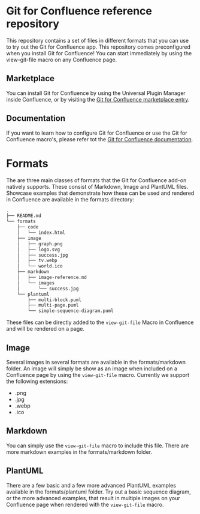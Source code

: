 
# Git for Confluence reference repository

This repository contains a set of files in different formats that you can use
to try out the Git for Confluence app. This repository comes preconfigured when
you install Git for Confluence! You can start immediately by using the
view-git-file macro on any Confluence page.

## Marketplace

You can install Git for Confluence by using the Universal Plugin Manager inside
Confluence, or by visiting the
[Git for Confluence marketplace entry](https://marketplace.atlassian.com/apps/1211675/git-for-confluence?hosting=server&tab=overview).

## Documentation

If you want to learn how to configure Git for Confluence or use the Git for
Confluence macro's, please refer tot the
[Git for Confluence documentation](https://avisi-apps.gitbook.io/git-for-confluence/).

# Formats

The are three main classes of formats that the Git for Confluence add-on natively
supports. These consist of Markdown, Image and PlantUML files. Showcase examples
that demonstrate how these can be used and rendered in Confluence are available
in the formats directory:
```bash
.
├── README.md
└── formats
    ├── code
    │   └── index.html
    ├── image
    │   ├── graph.png
    │   ├── logo.svg
    │   ├── success.jpg
    │   ├── tv.webp
    │   └── world.ico
    ├── markdown
    │   ├── image-reference.md
    │   └── images
    │       └── success.jpg
    └── plantuml
        ├── multi-block.puml
        ├── multi-page.puml
        └── simple-sequence-diagram.puml
```
These files can be directly added to the ``view-git-file`` Macro in Confluence
and will be rendered on a page.

## Image

Several images in several formats are available in the formats/markdown folder.
An image will simply be show as an image when included on a Confluence page by
using the ``view-git-file`` macro. Currently we support the following extensions:
* .png
* .jpg
* .webp
* .ico

## Markdown

You can simply use the ``view-git-file`` macro to include this file. There are
more markdown examples in the formats/markdown folder.

## PlantUML

There are a few basic and a few more advanced PlantUML examples available in
the formats/plantuml folder. Try out a basic sequence diagram, or the more
advanced examples, that result in multiple images on your Confluence page when
rendered with the ``view-git-file`` macro.

[1]: https://marketplace.atlassian.com/apps/1211675/git-for-confluence
[2]: https://avisi-apps.gitbook.io/git-for-confluence/

